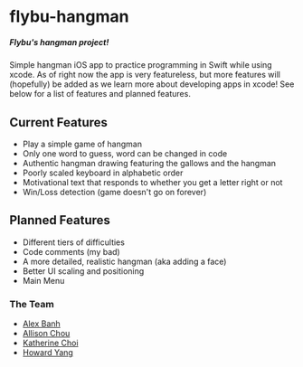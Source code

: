 # flybu-hangman
##### Flybu's hangman project!

Simple hangman iOS app to practice programming in Swift while using xcode. As of right now the app is very featureless, but more features will (hopefully) be added as we learn more about developing apps in xcode! See below for a list of features and planned features. 

## Current Features
- Play a simple game of hangman
- Only one word to guess, word can be changed in code
- Authentic hangman drawing featuring the gallows and the hangman
- Poorly scaled keyboard in alphabetic order
- Motivational text that responds to whether you get a letter right or not
- Win/Loss detection (game doesn't go on forever)

## Planned Features
- Different tiers of difficulties
- Code comments (my bad)
- A more detailed, realistic hangman (aka adding a face)
- Better UI scaling and positioning
- Main Menu

### The Team
* [Alex Banh](https://github.com/wow1881)
* [Allison Chou](https://github.com/allisonchou)
* [Katherine Choi](https://github.com/katherinexchoi)
* [Howard Yang](https://github.com/yangh25)
